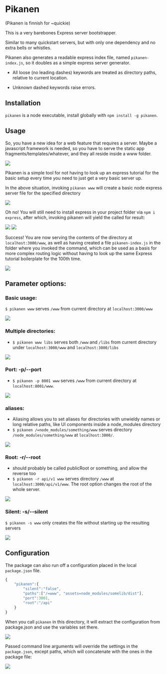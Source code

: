 # Pikanen

(Pikanen is finnish for ~quickie)

This is a very barebones Express server bootstrapper.

Similar to many quickstart servers, but with only one dependency and no extra bells or whistles.

Pikanen also generates a readable express index file, named `pikanen-index.js`, so it doubles as a simple express server generator.

* All loose (no leading dashes) keywords are treated as directory paths, relative to current location.

* Unknown dashed keywords raise errors.

## Installation

`pikanen` is a node executable, install globally with `npm install -g pikanen`.

## Usage

So, you have a new idea for a web feature that requires a server. Maybe a javascript framework is needed, so you have to serve the static app fragments/templates/whatever, and they all reside inside a www folder.

![](https://cdn.rawgit.com/Oorpe/pikanen/e3afb45e/docs_1.0.0/one-off-js.png)



Pikanen is a simple tool for not having to look up an express tutorial for the basic setup every time you need to just get a very basic server up.

In the above situation, invoking `pikanen www` will create a basic node express server file for the specified directory


![](https://cdn.rawgit.com/Oorpe/pikanen/e3afb45e/docs_1.0.0/express-required.png)

Oh no!
You will still need to install express in your project folder via `npm i express`, after which, invoking pikanen will yield the called for result:

![](https://cdn.rawgit.com/Oorpe/pikanen/e3afb45e/docs_1.0.0/serving-dir.png)
![](https://cdn.rawgit.com/Oorpe/pikanen/e3afb45e/docs_1.0.0/success-angular.png)

Success! You are now serving the contents of the directory at `localhost:3000/www`, as well as having created a file `pikanen-index.js` in the folder where you invoked the command, which can be used as a basis for more complex routing logic without having to look up the same Express tutorial boilerplate for the 100th time.

![](https://cdn.rawgit.com/Oorpe/pikanen/e3afb45e/docs_1.0.0/pikanen-index.png)



## Parameter options:

### Basic usage:

`$ pikanen www` serves `/www` from current directory at `localhost:3000/www`

![](https://cdn.rawgit.com/Oorpe/pikanen/e3afb45e/docs_1.0.0/serving-dir.png)


### Multiple directories:
*   `$ pikanen www libs` serves both `/www` and `/libs` from current directory under `localhost:3000/www` and `localhost:3000/libs`

![](https://cdn.rawgit.com/Oorpe/pikanen/e3afb45e/docs_1.0.0/serving-multiple.png)

### Port: -p/--port
*   `$ pikanen -p 8001 www` serves `/www` from current directory at `localhost:8001/www`.

![](https://cdn.rawgit.com/Oorpe/pikanen/e3afb45e/docs_1.0.0/serving-port.png)

### aliases:
*   Aliasing allows you to set aliases for directories with unwieldy names or long relative paths, like UI components inside a node_modules directory
*   `$ pikanen /=node_modules/something/www` serves directory `/node_modules/something/www` at `localhost:3000/`.

![](https://cdn.rawgit.com/Oorpe/pikanen/e3afb45e/docs_1.0.0/serving-aliased.png)

### Root: -r/--root
*   should probably be called publicRoot or something, and allow the reverse too
*   `$ pikanen -r api/v1 www` serves directory `/www` at `localhost:3000/api/v1/www`. The root option changes the root of the whole server.

![](https://cdn.rawgit.com/Oorpe/pikanen/e3afb45e/docs_1.0.0/serving-root.png)

### Silent: -s/--silent

`$ pikanen -s www` only creates the file without starting up the resulting servers

![](https://cdn.rawgit.com/Oorpe/pikanen/e3afb45e/docs_1.0.0/serving-silent.png)

## Configuration

The package can also run off a configuration placed in the local `package.json` file.

```javascript
{
    "pikanen":{
        "silent":"false",
        "paths":["/=www", "assets=node_modules/somelib/dist"],
        "port":3001,
        "root":"/api"
    }
}
```
When you call `pikanen` in this directory, it will extract the configuration from package.json and use the variables set there.

![](https://cdn.rawgit.com/Oorpe/pikanen/e3afb45e/docs_1.0.0/conffed.png)

Passed command line arguments will override the settings in the `package.json`, except paths, which will concatenate with the ones in the package file:

![](https://cdn.rawgit.com/Oorpe/pikanen/e3afb45e/docs_1.0.0/override-conf.png)

